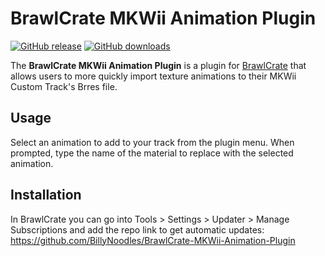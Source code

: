 # BrawlCrate MKWii Animation Plugin
[![GitHub release](https://img.shields.io/github/release/BillyNoodles/BrawlCrate-MKWii-Animation-Plugin.svg)](https://github.com/BillyNoodles/BrawlCrate-MKWii-Animation-Plugin/releases/latest)
[![GitHub downloads](https://img.shields.io/github/downloads/BillyNoodles/BrawlCrate-MKWii-Animation-Plugin/total.svg)](https://github.com/BillyNoodles/BrawlCrate-MKWii-Animation-Plugin/releases)

The **BrawlCrate MKWii Animation Plugin** is a plugin for [BrawlCrate](https://github.com/soopercool101/BrawlCrate) that allows users to more quickly import texture animations to their MKWii Custom Track's Brres file.

## Usage
Select an animation to add to your track from the plugin menu. When prompted, type the name of the material to replace with the selected animation.

## Installation
In BrawlCrate you can go into Tools > Settings > Updater > Manage Subscriptions and add the repo link to get automatic updates: https://github.com/BillyNoodles/BrawlCrate-MKWii-Animation-Plugin
